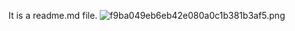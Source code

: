 It is a readme.md file.
![f9ba049eb6eb42e080a0c1b381b3af5.png](..%2F..%2F..%2F..%2F..%2F..%2FAppData%2FLocal%2FTemp%2FWeChat%20Files%2Ff9ba049eb6eb42e080a0c1b381b3af5.png)